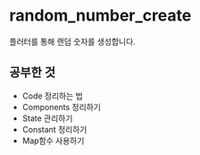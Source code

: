 # random_number_create

플러터를 통해 랜덤 숫자를 생성합니다.

## 공부한 것

 - Code 정리하는 법
 - Components 정리하기
 - State 관리하기
 - Constant 정리하기
 - Map함수 사용하기
